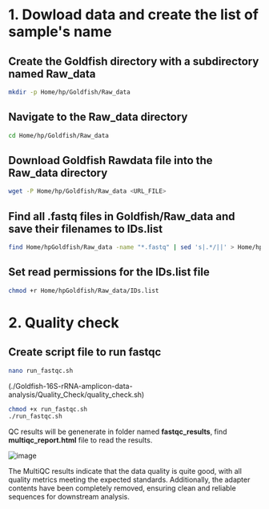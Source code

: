 # 1. Dowload data and create the list of sample's name
## Create the Goldfish directory with a subdirectory named Raw_data
```bash
mkdir -p Home/hp/Goldfish/Raw_data
```
## Navigate to the Raw_data directory
```bash
cd Home/hp/Goldfish/Raw_data
```

## Download Goldfish Rawdata file into the Raw_data directory
```bash
wget -P Home/hp/Goldfish/Raw_data <URL_FILE>
```

## Find all .fastq files in Goldfish/Raw_data and save their filenames to IDs.list
```bash
find Home/hpGoldfish/Raw_data -name "*.fastq" | sed 's|.*/||' > Home/hp/Goldfish/Raw_data/IDs.list
```
## Set read permissions for the IDs.list file
```bash
chmod +r Home/hpGoldfish/Raw_data/IDs.list
```
# 2. Quality check
## Create script file to run fastqc
```bash
nano run_fastqc.sh
```
(./Goldfish-16S-rRNA-amplicon-data-analysis/Quality_Check/quality_check.sh)

```bash
chmod +x run_fastqc.sh
./run_fastqc.sh
```
QC results will be genenerate in folder named **fastqc_results**, find **multiqc_report.html** file to read the results.

![image](https://github.com/user-attachments/assets/01848d8e-5dfc-4298-baa5-73a32b2490fb)

The MultiQC results indicate that the data quality is quite good, with all quality metrics meeting the expected standards. Additionally, the adapter contents have been completely removed, ensuring clean and reliable sequences for downstream analysis.



